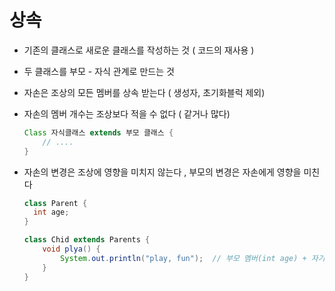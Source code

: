 # 상속

- 기존의 클래스로 새로운 클래스를 작성하는 것 ( 코드의 재사용 )

- 두 클래스를 부모 - 자식 관계로 만드는 것

- 자손은 조상의 모든 멤버를 상속 받는다 ( 생성자, 초기화블럭 제외)

- 자손의 멤버 개수는 조상보다 적을 수 없다 ( 같거나 많다)

  ```java
  Class 자식클래스 extends 부모 클래스 {
      // ....
  }
  ```

- 자손의 변경은 조상에 영향을 미치지 않는다 , 부모의 변경은 자손에게 영향을 미친다

  ```java
  class Parent { 
  	int age;
  }
  
  class Chid extends Parents {
      void plya() {
          System.out.println("play, fun");  // 부모 멤버(int age) + 자기 자신 멤버 
      }
  }
  ```

  

